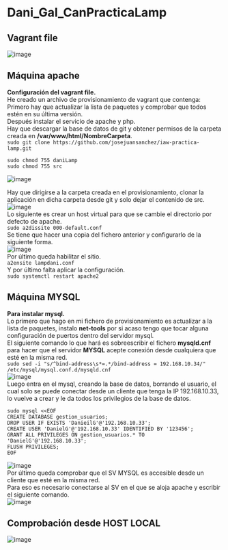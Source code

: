 # Dani_Gal_CanPracticaLamp
## Vagrant file  
![image](https://github.com/user-attachments/assets/74a2ef55-405f-48a4-bd4f-bddce2463e6a)

 
## Máquina apache  
**Configuración del vagrant file.**  
He creado un archivo de provisionamiento de vagrant que contenga:  
Primero hay que actualizar la lista de paquetes y comprobar que todos estén en su última versión.  
Después instalar el servicio de apache y php.  
Hay que descargar la base de datos de git y obtener permisos de la carpeta creada en **/var/www/html/NombreCarpeta**.  
`sudo git clone https://github.com/josejuansanchez/iaw-practica-lamp.git`  
```
sudo chmod 755 daniLamp
sudo chmod 755 src
```
![image](https://github.com/user-attachments/assets/18bad9dc-5770-435e-98e8-5d0c74258547)

Hay que dirigirse a la carpeta creada en el provisionamiento, clonar la aplicación en dicha carpeta desde git y solo dejar el contenido de src.  
![image](https://github.com/user-attachments/assets/40079bf9-15b9-467a-88ca-175b71d34698)  
Lo siguiente es crear un host virtual para que se cambie el directorio por defecto de apache.  
`sudo a2dissite 000-default.conf`  
Se tiene que hacer una copia del fichero anterior y configurarlo de la siguiente forma.  
![image](https://github.com/user-attachments/assets/87eb6959-f07f-4f3d-a662-a12644b33722)  
Por último queda habilitar el sitio.  
`a2ensite lampdani.conf`  
Y por último falta aplicar la configuración.  
`sudo systemctl restart apache2`




## Máquina MYSQL  
**Para instalar mysql.**  
Lo primero que hago en mi fichero de provisionamiento es actualizar a la lista de paquetes, instalo **net-tools** por si acaso tengo que tocar alguna configuración de puertos dentro del servidor mysql.  
El siguiente comando lo que hará es sobreescribir el fichero **mysqld.cnf** para hacer que el servidor **MYSQL** acepte conexión desde cualquiera que esté en la misma red.  
`sudo sed -i "s/^bind-address\s*=.*/bind-address = 192.168.10.34/" /etc/mysql/mysql.conf.d/mysqld.cnf`  
![image](https://github.com/user-attachments/assets/9a7604bc-9389-413c-9a6c-fd7ed868782d)  
Luego entra en el mysql, creando la base de datos, borrando el usuario, el cual solo se puede conectar desde un cliente que tenga la IP 192.168.10.33, lo vuelve a crear y le da todos los privilegios de la base de datos.
```
sudo mysql <<EOF
CREATE DATABASE gestion_usuarios;
DROP USER IF EXISTS 'DanieilG'@'192.168.10.33';
CREATE USER 'DanielG'@'192.168.10.33' IDENTIFIED BY '123456';
GRANT ALL PRIVILEGES ON gestion_usuarios.* TO 'DanielG'@'192.168.10.33';
FLUSH PRIVILEGES;
EOF
```
![image](https://github.com/user-attachments/assets/c7a15dd1-a655-41c4-b1b8-4eb4f838d012)  
Por último queda comprobar que el SV MYSQL es accesible desde un cliente que esté en la misma red.  
Para eso es necesario conectarse al SV en el que se aloja apache y escribir el siguiente comando.  
![image](https://github.com/user-attachments/assets/bbf31692-18c4-4425-a25a-6474fe92a86e)


## Comprobación desde HOST LOCAL
![image](https://github.com/user-attachments/assets/9fe61cde-72b2-49ef-a612-241c3125831f)


